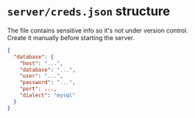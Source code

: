# `server/creds.json` structure

The file contains sensitive info so it's not under version control.  
Create it manually before starting the server.

```json
{
  "database": {
    "host": "...",
    "database": "...",
    "user": "...",
    "password": "...",
    "port": ...,
    "dialect": "mysql"
  }
}
```
